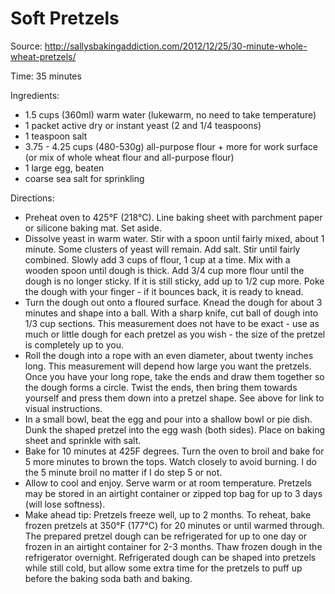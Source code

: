 # Soft Pretzels

Source: http://sallysbakingaddiction.com/2012/12/25/30-minute-whole-wheat-pretzels/

Time: 35 minutes


Ingredients:

- 1.5 cups (360ml) warm water (lukewarm, no need to take temperature)
- 1 packet active dry or instant yeast (2 and 1/4 teaspoons)
- 1 teaspoon salt
- 3.75 - 4.25 cups (480-530g) all-purpose flour + more for work surface (or mix of whole wheat flour and all-purpose flour)
- 1 large egg, beaten
- coarse sea salt for sprinkling

Directions:

- Preheat oven to 425°F (218°C). Line baking sheet with parchment paper or
  silicone baking mat. Set aside.
- Dissolve yeast in warm water. Stir with a spoon until fairly mixed, about 1
  minute. Some clusters of yeast will remain. Add salt.  Stir until
  fairly combined. Slowly add 3 cups of flour, 1 cup at a time. Mix with a
  wooden spoon until dough is thick. Add 3/4 cup more flour until the dough is
  no longer sticky. If it is still sticky, add up to 1/2 cup more. Poke the
  dough with your finger - if it bounces back, it is ready to knead.
- Turn the dough out onto a floured surface. Knead the dough for about 3
  minutes and shape into a ball. With a sharp knife, cut ball of dough into 1/3
  cup sections. This measurement does not have to be exact - use as much or
  little dough for each pretzel as you wish - the size of the pretzel is
  completely up to you.
- Roll the dough into a rope with an even diameter, about twenty inches
  long. This measurement will depend how large you want the pretzels. Once you
  have your long rope, take the ends and draw them together so the dough forms
  a circle. Twist the ends, then bring them towards yourself and press them
  down into a pretzel shape. See above for link to visual instructions.
- In a small bowl, beat the egg and pour into a shallow bowl or pie dish. Dunk
  the shaped pretzel into the egg wash (both sides). Place on baking sheet and
  sprinkle with salt.
- Bake for 10 minutes at 425F degrees. Turn the oven to broil and bake for 5
  more minutes to brown the tops. Watch closely to avoid burning. I do the 5
  minute broil no matter if I do step 5 or not.
- Allow to cool and enjoy. Serve warm or at room temperature. Pretzels may be
  stored in an airtight container or zipped top bag for up to 3 days (will lose
  softness).
- Make ahead tip: Pretzels freeze well, up to 2 months. To reheat, bake frozen
  pretzels at 350°F (177°C) for 20 minutes or until warmed through. The
  prepared pretzel dough can be refrigerated for up to one day or frozen in an
  airtight container for 2-3 months. Thaw frozen dough in the refrigerator
  overnight. Refrigerated dough can be shaped into pretzels while still cold,
  but allow some extra time for the pretzels to puff up before the baking soda
  bath and baking.

